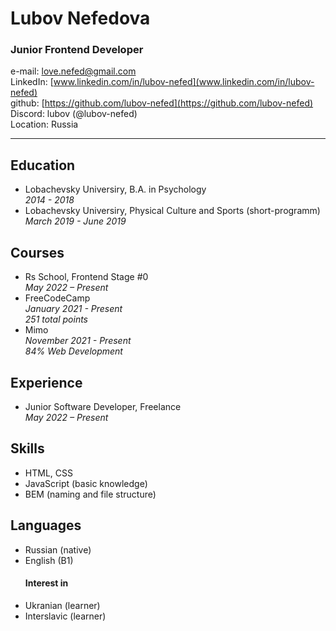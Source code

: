 
# Lubov Nefedova 
### Junior Frontend Developer
  

e-mail: [love.nefed@gmail.com](love.nefed@gmail.com)  
LinkedIn: [www.linkedin.com/in/lubov-nefed](www.linkedin.com/in/lubov-nefed)  
github: [https://github.com/lubov-nefed](https://github.com/lubov-nefed)  
Discord: lubov (@lubov-nefed)  
Location: Russia  
  
---
## Education
- Lobachevsky Universiry, B.A. in Psychology  
*2014 - 2018*
- Lobachevsky Universiry, Physical Culture and Sports (short-programm)
*March 2019 - June 2019*

## Courses
- Rs School, Frontend Stage #0  
*May 2022 – Present*
- FreeCodeCamp  
*January 2021 - Present*  
*251 total points*  
- Mimo  
*November 2021 - Present*  
*84% Web Development*  

## Experience

- Junior Software Developer, Freelance  
*May 2022 – Present*

## Skills
- HTML, CSS
- JavaScript (basic knowledge)
- BEM (naming and file structure)

## Languages
- Russian (native)
- English (B1)
  #### Interest in
- Ukranian (learner)
- Interslavic (learner)